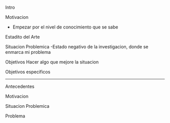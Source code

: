Intro

Motivacion
- Empezar por el nivel de conocimiento que se sabe

Estadito del Arte

Situacion Problemica
-Estado negativo de la investigacion, donde se enmarca mi problema

Objetivos
Hacer algo que mejore la situacion

Objetivos especificos


------------------------
Antecedentes

Motivacion 

Situacion Problemica

Problema

